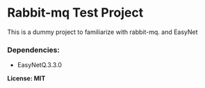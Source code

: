# Rabbit-mq Test Project

This is a dummy project to familiarize with rabbit-mq. and EasyNet

### __Dependencies:__  

+ EasyNetQ.3.3.0

 
**License: MIT**
